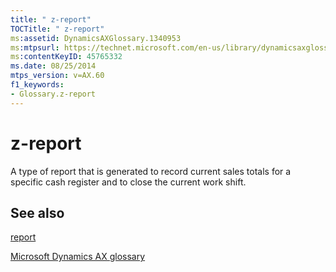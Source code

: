 ```yaml
---
title: " z-report"
TOCTitle: " z-report"
ms:assetid: DynamicsAXGlossary.1340953
ms:mtpsurl: https://technet.microsoft.com/en-us/library/dynamicsaxglossary.1340953(v=AX.60)
ms:contentKeyID: 45765332
ms.date: 08/25/2014
mtps_version: v=AX.60
f1_keywords:
- Glossary.z-report
---
```


# z-report

A type of report that is generated to record current sales totals for a specific cash register and to close the current work shift.

## See also

[report](report.md)

[Microsoft Dynamics AX glossary](glossary/microsoft-dynamics-ax-glossary.md)

  


